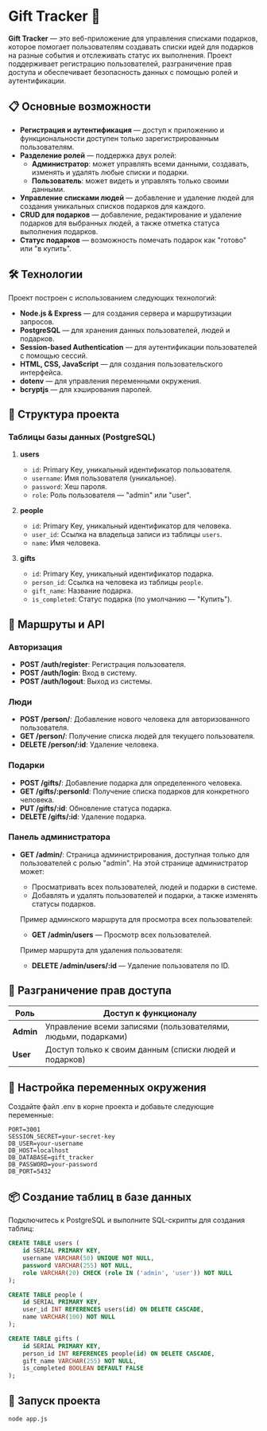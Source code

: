 # Gift Tracker 🎁

**Gift Tracker** — это веб-приложение для управления списками подарков, которое помогает пользователям создавать списки идей для подарков на разные события и отслеживать статус их выполнения. Проект поддерживает регистрацию пользователей, разграничение прав доступа и обеспечивает безопасность данных с помощью ролей и аутентификации.

## 📋 Основные возможности

- **Регистрация и аутентификация** — доступ к приложению и функциональности доступен только зарегистрированным пользователям.
- **Разделение ролей** — поддержка двух ролей:
  - **Администратор**: может управлять всеми данными, создавать, изменять и удалять любые списки и подарки.
  - **Пользователь**: может видеть и управлять только своими данными.
- **Управление списками людей** — добавление и удаление людей для создания уникальных списков подарков для каждого.
- **CRUD для подарков** — добавление, редактирование и удаление подарков для выбранных людей, а также отметка статуса выполнения подарков.
- **Статус подарков** — возможность помечать подарок как "готово" или "в купить".

## 🛠 Технологии

Проект построен с использованием следующих технологий:

- **Node.js & Express** — для создания сервера и маршрутизации запросов.
- **PostgreSQL** — для хранения данных пользователей, людей и подарков.
- **Session-based Authentication** — для аутентификации пользователей с помощью сессий.
- **HTML, CSS, JavaScript** — для создания пользовательского интерфейса.
- **dotenv** — для управления переменными окружения.
- **bcryptjs** — для хэширования паролей.


## 📂 Структура проекта

### Таблицы базы данных (PostgreSQL)

1. **users**
   - `id`: Primary Key, уникальный идентификатор пользователя.
   - `username`: Имя пользователя (уникальное).
   - `password`: Хеш пароля.
   - `role`: Роль пользователя — "admin" или "user".

2. **people**
   - `id`: Primary Key, уникальный идентификатор для человека.
   - `user_id`: Ссылка на владельца записи из таблицы `users`.
   - `name`: Имя человека.

3. **gifts**
   - `id`: Primary Key, уникальный идентификатор подарка.
   - `person_id`: Ссылка на человека из таблицы `people`.
   - `gift_name`: Название подарка.
   - `is_completed`: Статус подарка (по умолчанию — "Купить").

## 📖 Маршруты и API

### Авторизация
- **POST /auth/register**: Регистрация пользователя.
- **POST /auth/login**: Вход в систему.
- **POST /auth/logout**: Выход из системы.

### Люди
- **POST /person/**: Добавление нового человека для авторизованного пользователя.
- **GET /person/**: Получение списка людей для текущего пользователя.
- **DELETE /person/:id**: Удаление человека.

### Подарки
- **POST /gifts/**: Добавление подарка для определенного человека.
- **GET /gifts/:personId**: Получение списка подарков для конкретного человека.
- **PUT /gifts/:id**: Обновление статуса подарка.
- **DELETE /gifts/:id**: Удаление подарка.

### Панель администратора
- **GET /admin/**: Страница администрирования, доступная только для пользователей с ролью "admin". На этой странице администратор может:
  - Просматривать всех пользователей, людей и подарки в системе.
  - Добавлять и удалять пользователей и подарки, а также изменять статусы подарков.
  
  Пример админского маршрута для просмотра всех пользователей:
  - **GET /admin/users** — Просмотр всех пользователей.

  Пример маршрута для удаления пользователя:
  - **DELETE /admin/users/:id** — Удаление пользователя по ID.

## 👤 Разграничение прав доступа

| Роль         | Доступ к функционалу                                           |
|--------------|----------------------------------------------------------------|
| **Admin**    | Управление всеми записями (пользователями, людьми, подарками)  |
| **User**     | Доступ только к своим данным (списки людей и подарков)         |

## 📐 Настройка переменных окружения

Создайте файл .env в корне проекта и добавьте следующие переменные:

   ```plaintext
   PORT=3001
   SESSION_SECRET=your-secret-key
   DB_USER=your-username
   DB_HOST=localhost
   DB_DATABASE=gift_tracker
   DB_PASSWORD=your-password
   DB_PORT=5432

   ```

## 📦 Создание таблиц в базе данных

Подключитесь к PostgreSQL и выполните SQL-скрипты для создания таблиц:


```sql
CREATE TABLE users (
    id SERIAL PRIMARY KEY,
    username VARCHAR(50) UNIQUE NOT NULL,
    password VARCHAR(255) NOT NULL,
    role VARCHAR(20) CHECK (role IN ('admin', 'user')) NOT NULL
);

CREATE TABLE people (
    id SERIAL PRIMARY KEY,
    user_id INT REFERENCES users(id) ON DELETE CASCADE,
    name VARCHAR(100) NOT NULL
);

CREATE TABLE gifts (
    id SERIAL PRIMARY KEY,
    person_id INT REFERENCES people(id) ON DELETE CASCADE,
    gift_name VARCHAR(255) NOT NULL,
    is_completed BOOLEAN DEFAULT FALSE
);
```

## 🚀 Запуск проекта

   ```bash
   node app.js
   ```



   